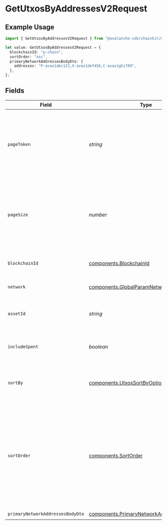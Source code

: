 # GetUtxosByAddressesV2Request

## Example Usage

```typescript
import { GetUtxosByAddressesV2Request } from "@avalanche-sdk/chainkit/models/operations";

let value: GetUtxosByAddressesV2Request = {
  blockchainId: "p-chain",
  sortOrder: "asc",
  primaryNetworkAddressesBodyDto: {
    addresses: "P-avax1abc123,X-avax1def456,C-avax1ghi789",
  },
};
```

## Fields

| Field                                                                                                                                                             | Type                                                                                                                                                              | Required                                                                                                                                                          | Description                                                                                                                                                       | Example                                                                                                                                                           |
| ----------------------------------------------------------------------------------------------------------------------------------------------------------------- | ----------------------------------------------------------------------------------------------------------------------------------------------------------------- | ----------------------------------------------------------------------------------------------------------------------------------------------------------------- | ----------------------------------------------------------------------------------------------------------------------------------------------------------------- | ----------------------------------------------------------------------------------------------------------------------------------------------------------------- |
| `pageToken`                                                                                                                                                       | *string*                                                                                                                                                          | :heavy_minus_sign:                                                                                                                                                | A page token, received from a previous list call. Provide this to retrieve the subsequent page.                                                                   |                                                                                                                                                                   |
| `pageSize`                                                                                                                                                        | *number*                                                                                                                                                          | :heavy_minus_sign:                                                                                                                                                | The maximum number of items to return. The minimum page size is 1. The maximum pageSize is 1024.                                                                  | 10                                                                                                                                                                |
| `blockchainId`                                                                                                                                                    | [components.BlockchainId](../../models/components/blockchainid.md)                                                                                                | :heavy_check_mark:                                                                                                                                                | A primary network blockchain id or alias.                                                                                                                         | p-chain                                                                                                                                                           |
| `network`                                                                                                                                                         | [components.GlobalParamNetwork](../../models/components/globalparamnetwork.md)                                                                                    | :heavy_minus_sign:                                                                                                                                                | Either mainnet or testnet/fuji.                                                                                                                                   | mainnet                                                                                                                                                           |
| `assetId`                                                                                                                                                         | *string*                                                                                                                                                          | :heavy_minus_sign:                                                                                                                                                | Asset ID for any asset (only applicable X-Chain)                                                                                                                  |                                                                                                                                                                   |
| `includeSpent`                                                                                                                                                    | *boolean*                                                                                                                                                         | :heavy_minus_sign:                                                                                                                                                | Boolean filter to include spent UTXOs.                                                                                                                            |                                                                                                                                                                   |
| `sortBy`                                                                                                                                                          | [components.UtxosSortByOption](../../models/components/utxossortbyoption.md)                                                                                      | :heavy_minus_sign:                                                                                                                                                | Which property to sort by, in conjunction with sortOrder.                                                                                                         |                                                                                                                                                                   |
| `sortOrder`                                                                                                                                                       | [components.SortOrder](../../models/components/sortorder.md)                                                                                                      | :heavy_minus_sign:                                                                                                                                                | The order by which to sort results. Use "asc" for ascending order, "desc" for descending order. Sorted by timestamp or the `sortBy` query parameter, if provided. | asc                                                                                                                                                               |
| `primaryNetworkAddressesBodyDto`                                                                                                                                  | [components.PrimaryNetworkAddressesBodyDto](../../models/components/primarynetworkaddressesbodydto.md)                                                            | :heavy_check_mark:                                                                                                                                                | N/A                                                                                                                                                               |                                                                                                                                                                   |